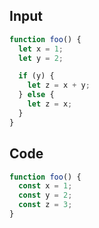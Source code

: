
## Input

```javascript
function foo() {
  let x = 1;
  let y = 2;

  if (y) {
    let z = x + y;
  } else {
    let z = x;
  }
}

```

## Code

```javascript
function foo() {
  const x = 1;
  const y = 2;
  const z = 3;
}

```
      